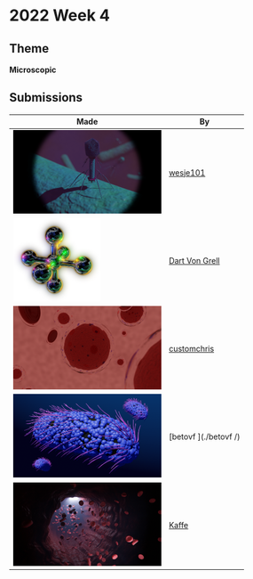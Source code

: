 # 2022 Week 4


## Theme

**Microscopic**


## Submissions

| Made | By |
|------|----|
| <img src="./wesje101/Bacteriophage5.png" height="150" /> | [wesje101](./wesje101/) |
| <img src="./DartVonGrell/Molecule.png" height="150" /> | [Dart Von Grell](./DartVonGrell/) |
| <img src="./customchris/Micro.png" height="150" /> | [customchris](./customchris/) |
| <img src="./betovf /bacteria.png" height="150" /> | [betovf ](./betovf /) |
| <img src="./Kaffe/rend_post.jpg" height="150" /> | [Kaffe](./Kaffe/) |
